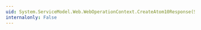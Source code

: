 ```yaml
---
uid: System.ServiceModel.Web.WebOperationContext.CreateAtom10Response(System.ServiceModel.Syndication.SyndicationFeed)
internalonly: False
---
```

